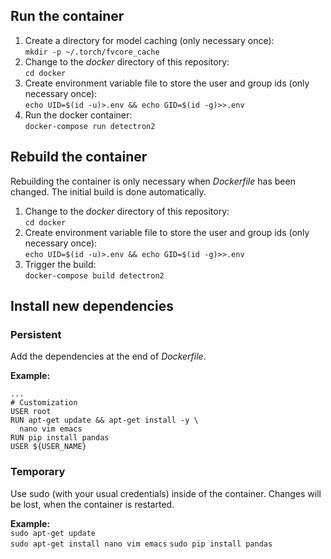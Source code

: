 ## Run the container
1. Create a directory for model caching (only necessary once):  
   `mkdir -p ~/.torch/fvcore_cache`
2. Change to the *docker* directory of this repository:  
   `cd docker`
3. Create environment variable file to store the user and group ids (only necessary once):  
   `echo UID=$(id -u)>.env && echo GID=$(id -g)>>.env`
4. Run the docker container:  
   `docker-compose run detectron2`

## Rebuild the container 
Rebuilding the container is only necessary when *Dockerfile* has been changed. The initial build is done automatically.  
1. Change to the *docker* directory of this repository:  
   `cd docker`
2. Create environment variable file to store the user and group ids (only necessary once):  
   `echo UID=$(id -u)>.env && echo GID=$(id -g)>>.env`
3. Trigger the build:  
   `docker-compose build detectron2`
   
## Install new dependencies
### Persistent 
Add the dependencies at the end of *Dockerfile*.  

**Example:**  
```
...
# Customization
USER root
RUN apt-get update && apt-get install -y \
  nano vim emacs
RUN pip install pandas
USER ${USER_NAME}
```

### Temporary
Use sudo (with your usual credentials) inside of the container. Changes will be lost, when the container is restarted.  

**Example:**  
`sudo apt-get update`  
`sudo apt-get install nano vim emacs`
`sudo pip install pandas`


